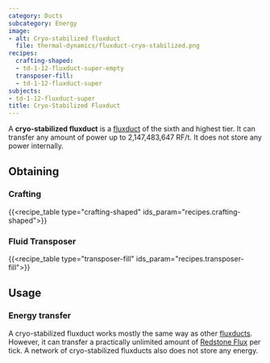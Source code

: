 ```yaml
---
category: Ducts
subcategory: Energy
image:
- alt: Cryo-stabilized fluxduct
  file: thermal-dynamics/fluxduct-cryo-stabilized.png
recipes:
  crafting-shaped:
  - td-1-12-fluxduct-super-empty
  transposer-fill:
  - td-1-12-fluxduct-super
subjects:
- td-1-12-fluxduct-super
title: Cryo-Stabilized Fluxduct
---
```


A **cryo-stabilized fluxduct** is a [fluxduct](../fluxducts/) of the sixth and
highest tier. It can transfer any amount of power up to 2,147,483,647 RF/t. It 
does not store any power internally.


Obtaining
---------

### Crafting
{{<recipe_table type="crafting-shaped" ids_param="recipes.crafting-shaped">}}

### Fluid Transposer
{{<recipe_table type="transposer-fill" ids_param="recipes.transposer-fill">}}


Usage
-----

### Energy transfer
A cryo-stabilized fluxduct works mostly the same way as other
[fluxducts](../fluxducts/). However, it can transfer a practically unlimited amount of
[Redstone Flux](/docs/redstone-flux/) per tick. A network of cryo-stabilized
fluxducts also does not store any energy.
